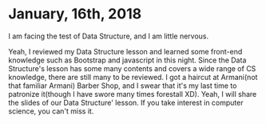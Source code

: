 # January, 16th, 2018

I am facing the test of Data Structure, and I am little nervous.

Yeah, I reviewed my Data Structure lesson and learned some front-end knowledge such as Bootstrap and javascript in this night. Since the Data Structure's lesson has some many contents and covers a wide range of CS knowledge, there are still many to be reviewed. I got a haircut at Armani\(not that familiar Armani\) Barber Shop, and I swear that it's my last time to patronize it\(though I have swore many times forestall XD\). Yeah, I will share the slides of our Data Structure' lesson. If you take interest in computer science, you can't miss it.

